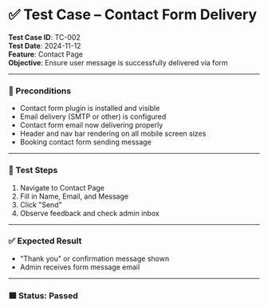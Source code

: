 # ✅ Test Case – Contact Form Delivery

**Test Case ID**: TC-002  
**Test Date**: 2024-11-12  
**Feature**: Contact Page  
**Objective**: Ensure user message is successfully delivered via form

---

### 🧪 Preconditions

- Contact form plugin is installed and visible  
- Email delivery (SMTP or other) is configured
- Contact form email now delivering properly  
- Header and nav bar rendering on all mobile screen sizes
- Booking contact form sending message  

---

### 🔄 Test Steps

1. Navigate to Contact Page  
2. Fill in Name, Email, and Message  
3. Click "Send"  
4. Observe feedback and check admin inbox  

---

### ✅ Expected Result

- "Thank you" or confirmation message shown  
- Admin receives form message email  

---

### 🟩 Status: **Passed**